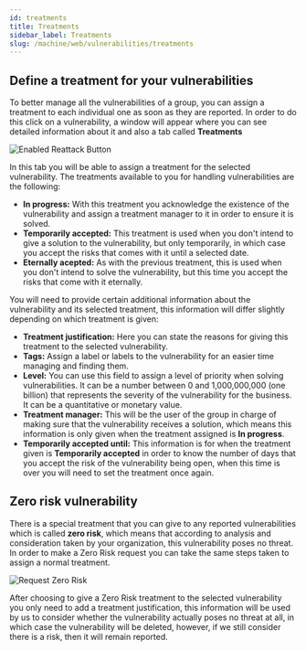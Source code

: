 ```yaml
---
id: treatments
title: Treatments
sidebar_label: Treatments
slug: /machine/web/vulnerabilities/treatments
---
```


## Define a treatment for your vulnerabilities

To better manage all the vulnerabilities of a group, you can assign a treatment
to each individual one as soon as they are reported. In order to do this click
on a vulnerability, a window will appear where you can see detailed information
about it and also a tab called **Treatments**

![Enabled Reattack Button](/img/web/vulnerabilities/management/vulnerabilities_treatments.png)

In this tab you will be able to assign a treatment for the selected vulnerability.
The treatments available to you for handling vulnerabilities are the following:

- **In progress:** With this treatment you acknowledge the existence of the
vulnerability and assign a treatment manager to it in order to ensure
it is solved.
- **Temporarily accepted:** This treatment is used when you don't intend to
give a solution to the vulnerability, but only temporarily, in which case
you accept the risks that comes with it until a selected date.
- **Eternally acepted:** As with the previous treatment, this is used when
you don't intend to solve the vulnerability, but this time you accept the
risks that come with it eternally.

You will need to provide certain additional information about the
vulnerability and its selected treatment, this information will differ slightly
depending on which treatment is given:

- **Treatment justification:** Here you can state the reasons for giving this
treatment to the selected vulnerability.
- **Tags:** Assign a label or labels to the vulnerability for an easier time
managing and finding them.
- **Level:** You can use this field to assign a level of priority when solving
vulnerabilities. It can be a number between 0 and 1,000,000,000 (one billion)
that represents the severity of the vulnerability for the business.
It can be a quantitative or monetary value.
- **Treatment manager:** This will be the user of the group in charge of making
sure that the vulnerability receives a solution, which means this information
is only given when the treatment assigned is **In progress**.
- **Temporarily accepted until:** This information is for when the treatment given
is **Temporarily accepted** in order to know the number of days that you accept
the risk of the vulnerability being open, when this time is over you will need
to set the treatment once again.

## Zero risk vulnerability

There is a special treatment that you can give to any reported vulnerabilities which
is called **zero risk**, which means that according to analysis and consideration
taken by your organization, this vulnerability poses no threat. In order to make
a Zero Risk request you can take the same steps taken to assign a normal treatment.

![Request Zero Risk](/img/web/vulnerabilities/management/request_zero_risk.png)

After choosing to give a Zero Risk treatment to the selected vulnerability you
only need to add a treatment justification, this information will be used by us
to consider whether the vulnerability actually poses no threat at all, in which
case the vulnerability will be deleted, however, if we still consider there is a risk,
then it will remain reported.
